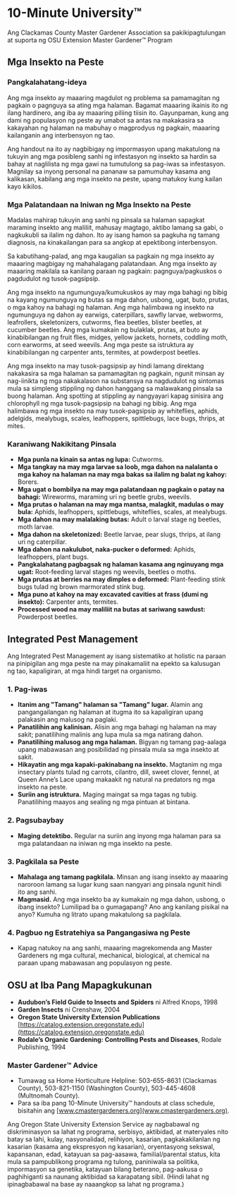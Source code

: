 # 10-Minute University™

Ang Clackamas County Master Gardener Association sa pakikipagtulungan at suporta ng OSU Extension Master Gardener™ Program

## Mga Insekto na Peste

### Pangkalahatang-ideya

Ang mga insekto ay maaaring magdulot ng problema sa pamamagitan ng pagkain o pagnguya sa ating mga halaman. Bagamat maaaring ikainis ito ng ilang hardinero, ang iba ay maaaring piliing tiisin ito. Gayunpaman, kung ang dami ng populasyon ng peste ay umabot sa antas na makakasira sa kakayahan ng halaman na mabuhay o magprodyus ng pagkain, maaaring kailanganin ang interbensyon ng tao.

Ang handout na ito ay nagbibigay ng impormasyon upang makatulong na tukuyin ang mga posibleng sanhi ng infestasyon ng insekto sa hardin sa bahay at naglilista ng mga gawi na tumutulong sa pag-iwas sa infestasyon. Magnilay sa inyong personal na pananaw sa pamumuhay kasama ang kalikasan, kabilang ang mga insekto na peste, upang matukoy kung kailan kayo kikilos.

### Mga Palatandaan na Iniwan ng Mga Insekto na Peste

Madalas mahirap tukuyin ang sanhi ng pinsala sa halaman sapagkat maraming insekto ang maliliit, mahusay magtago, aktibo lamang sa gabi, o nagkukubli sa ilalim ng dahon. Ito ay isang hamon sa pagkuha ng tamang diagnosis, na kinakailangan para sa angkop at epektibong interbensyon.

Sa kabutihang-palad, ang mga kaugalian sa pagkain ng mga insekto ay maaaring magbigay ng mahahalagang palatandaan. Ang mga insekto ay maaaring makilala sa kanilang paraan ng pagkain: pagnguya/pagkuskos o pagdudulot ng tusok-pagsipsip.

Ang mga insekto na ngumunguya/kumukuskos ay may mga bahagi ng bibig na kayang ngumunguya ng butas sa mga dahon, usbong, ugat, buto, prutas, o mga kahoy na bahagi ng halaman. Ang mga halimbawa ng insekto na ngumunguya ng dahon ay earwigs, caterpillars, sawfly larvae, webworms, leafrollers, skeletonizers, cutworms, flea beetles, blister beetles, at cucumber beetles. Ang mga kumakain ng bulaklak, prutas, at buto ay kinabibilangan ng fruit flies, midges, yellow jackets, hornets, coddling moth, corn earworms, at seed weevils. Ang mga peste sa istruktura ay kinabibilangan ng carpenter ants, termites, at powderpost beetles.

Ang mga insekto na may tusok-pagsipsip ay hindi lamang direktang nakakasira sa mga halaman sa pamamagitan ng pagkain, ngunit minsan ay nag-iinikta ng mga nakakalason na substansya na nagdudulot ng sintomas mula sa simpleng stippling ng dahon hanggang sa malawakang pinsala sa buong halaman. Ang spotting at stippling ay nangyayari kapag sinisira ang chlorophyll ng mga tusok-pagsipsip na bahagi ng bibig. Ang mga halimbawa ng mga insekto na may tusok-pagsipsip ay whiteflies, aphids, adelgids, mealybugs, scales, leafhoppers, spittlebugs, lace bugs, thrips, at mites.

### Karaniwang Nakikitang Pinsala

- **Mga punla na kinain sa antas ng lupa:** Cutworms.  
- **Mga tangkay na may mga larvae sa loob, mga dahon na nalalanta o mga kahoy na halaman na may mga bakas sa ilalim ng balat ng kahoy:** Borers.  
- **Mga ugat o bombilya na may mga palatandaan ng pagkain o patay na bahagi:** Wireworms, maraming uri ng beetle grubs, weevils.  
- **Mga prutas o halaman na may mga mantsa, malagkit, madulas o may bula:** Aphids, leafhoppers, spittlebugs, whiteflies, scales, at mealybugs.  
- **Mga dahon na may malalaking butas:** Adult o larval stage ng beetles, moth larvae.  
- **Mga dahon na skeletonized:** Beetle larvae, pear slugs, thrips, at ilang uri ng caterpillar.  
- **Mga dahon na nakulubot, naka-pucker o deformed:** Aphids, leafhoppers, plant bugs.  
- **Pangkalahatang pagbagsak ng halaman kasama ang nginuyang mga ugat:** Root-feeding larval stages ng weevils, beetles o moths.  
- **Mga prutas at berries na may dimples o deformed:** Plant-feeding stink bugs tulad ng brown marmorated stink bug.  
- **Mga puno at kahoy na may excavated cavities at frass (dumi ng insekto):** Carpenter ants, termites.  
- **Processed wood na may maliliit na butas at sariwang sawdust:** Powderpost beetles.  

## Integrated Pest Management

Ang Integrated Pest Management ay isang sistematiko at holistic na paraan na pinipigilan ang mga peste na may pinakamaliit na epekto sa kalusugan ng tao, kapaligiran, at mga hindi target na organismo.

### 1. Pag-iwas

- **Itanim ang "Tamang" halaman sa "Tamang" lugar.** Alamin ang pangangailangan ng halaman at itugma ito sa kapaligiran upang palakasin ang malusog na paglaki.  
- **Panatilihin ang kalinisan.** Alisin ang mga bahagi ng halaman na may sakit; panatilihing malinis ang lupa mula sa mga natirang dahon.  
- **Panatilihing malusog ang mga halaman.** Bigyan ng tamang pag-aalaga upang mabawasan ang posibilidad ng pinsala mula sa mga insekto at sakit.  
- **Hikayatin ang mga kapaki-pakinabang na insekto.** Magtanim ng mga insectary plants tulad ng carrots, cilantro, dill, sweet clover, fennel, at Queen Anne’s Lace upang makaakit ng natural na predators ng mga insekto na peste.  
- **Suriin ang istruktura.** Maging maingat sa mga tagas ng tubig. Panatilihing maayos ang sealing ng mga pintuan at bintana.  

### 2. Pagsubaybay

- **Maging detektibo.** Regular na suriin ang inyong mga halaman para sa mga palatandaan na iniwan ng mga insekto na peste.

### 3. Pagkilala sa Peste

- **Mahalaga ang tamang pagkilala.** Minsan ang isang insekto ay maaaring naroroon lamang sa lugar kung saan nangyari ang pinsala ngunit hindi ito ang sanhi.  
- **Magmasid.** Ang mga insekto ba ay kumakain ng mga dahon, usbong, o ibang insekto? Lumilipad ba o gumagapang? Ano ang kanilang pisikal na anyo? Kumuha ng litrato upang makatulong sa pagkilala.  

### 4. Pagbuo ng Estratehiya sa Pangangasiwa ng Peste

- Kapag natukoy na ang sanhi, maaaring magrekomenda ang Master Gardeners ng mga cultural, mechanical, biological, at chemical na paraan upang mabawasan ang populasyon ng peste.

## OSU at Iba Pang Mapagkukunan

- **Audubon’s Field Guide to Insects and Spiders** ni Alfred Knops, 1998  
- **Garden Insects** ni Crenshaw, 2004  
- **Oregon State University Extension Publications** [https://catalog.extension.oregonstate.edu](https://catalog.extension.oregonstate.edu)  
- **Rodale’s Organic Gardening: Controlling Pests and Diseases**, Rodale Publishing, 1994  

### Master Gardener™ Advice

- Tumawag sa Home Horticulture Helpline: 503-655-8631 (Clackamas County), 503-821-1150 (Washington County), 503-445-4608 (Multnomah County).  
- Para sa iba pang 10-Minute University™ handouts at class schedule, bisitahin ang [www.cmastergardeners.org](www.cmastergardeners.org).  

Ang Oregon State University Extension Service ay nagbabawal ng diskriminasyon sa lahat ng programa, serbisyo, aktibidad, at materyales nito batay sa lahi, kulay, nasyonalidad, relihiyon, kasarian, pagkakakilanlan ng kasarian (kasama ang ekspresyon ng kasarian), oryentasyong sekswal, kapansanan, edad, katayuan sa pag-aasawa, familial/parental status, kita mula sa pampublikong programa ng tulong, paniniwala sa politika, impormasyon sa genetika, katayuan bilang beterano, pag-aakusa o paghihiganti sa naunang aktibidad sa karapatang sibil. (Hindi lahat ng ipinagbabawal na base ay naaangkop sa lahat ng programa.)